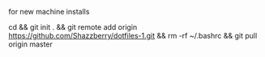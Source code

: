 for new machine installs

cd && git init . && git remote add origin https://github.com/Shazzberry/dotfiles-1.git && rm -rf ~/.bashrc && git pull origin master
